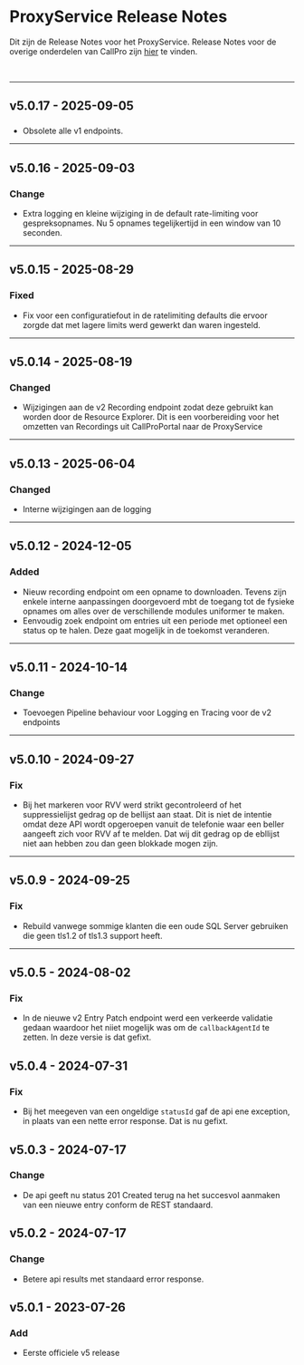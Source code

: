 # ProxyService Release Notes
Dit zijn de Release Notes voor het ProxyService. Release Notes voor de overige onderdelen van CallPro zijn [hier](/releases/v5/release-notes) te vinden.

<br/>

***
## v5.0.17 - 2025-09-05
###
- Obsolete alle v1 endpoints.

*** 
## v5.0.16 - 2025-09-03
### Change
- Extra logging en kleine wijziging in de default rate-limiting voor gespreksopnames. Nu 5 opnames tegelijkertijd in een window van 10 seconden.

*** 
## v5.0.15 - 2025-08-29
### Fixed
- Fix voor een configuratiefout in de ratelimiting defaults die ervoor zorgde dat met lagere limits werd gewerkt dan waren ingesteld.

*** 
## v5.0.14 - 2025-08-19
### Changed
- Wijzigingen aan de v2 Recording endpoint zodat deze gebruikt kan worden door de Resource Explorer. Dit is een voorbereiding voor het omzetten van Recordings uit CallProPortal naar de ProxyService

*** 
## v5.0.13 - 2025-06-04
### Changed
- Interne wijzigingen aan de logging

*** 
## v5.0.12 - 2024-12-05
### Added
- Nieuw recording endpoint om een opname to downloaden. Tevens zijn enkele interne aanpassingen doorgevoerd mbt de toegang tot de fysieke opnames om alles over de verschillende modules uniformer te maken.
- Eenvoudig zoek endpoint om entries uit een periode met optioneel een status op te halen. Deze gaat mogelijk in de toekomst veranderen.

***
## v5.0.11 - 2024-10-14
### Change
- Toevoegen Pipeline behaviour voor Logging en Tracing voor de v2 endpoints

***
## v5.0.10 - 2024-09-27
### Fix
- Bij het markeren voor RVV werd strikt gecontroleerd of het suppressielijst gedrag op de bellijst aan staat. Dit is niet de intentie omdat deze API wordt opgeroepen vanuit de telefonie waar een beller aangeeft zich voor RVV af te melden. Dat wij dit gedrag op de ebllijst niet aan hebben zou dan geen blokkade mogen zijn.

*** 
## v5.0.9 - 2024-09-25
### Fix
- Rebuild vanwege sommige klanten die een oude SQL Server gebruiken die geen tls1.2 of tls1.3 support heeft. 

*** 
## v5.0.5 - 2024-08-02
### Fix
- In de nieuwe v2 Entry Patch endpoint werd een verkeerde validatie gedaan waardoor het niiet mogelijk was om de `callbackAgentId` te zetten. In deze versie is dat gefixt.

## v5.0.4 - 2024-07-31
### Fix
- Bij het meegeven van een ongeldige `statusId` gaf de api ene exception, in plaats van een nette error response. Dat is nu gefixt.


## v5.0.3 - 2024-07-17
### Change
- De api geeft nu status 201 Created terug na het succesvol aanmaken van een nieuwe entry conform de REST standaard.

## v5.0.2 - 2024-07-17
### Change
- Betere api results met standaard error response.

## v5.0.1 - 2023-07-26
### Add
- Eerste officiele v5 release

